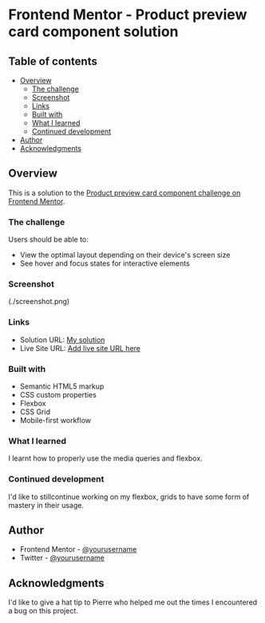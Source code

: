 # Frontend Mentor - Product preview card component solution

## Table of contents

- [Overview](#overview)
  - [The challenge](#the-challenge)
  - [Screenshot](#screenshot)
  - [Links](#links)
  - [Built with](#built-with)
  - [What I learned](#what-i-learned)
  - [Continued development](#continued-development)
- [Author](#author)
- [Acknowledgments](#acknowledgments)


## Overview
This is a solution to the [Product preview card component challenge on Frontend Mentor](https://www.frontendmentor.io/challenges/product-preview-card-component-GO7UmttRfa).


### The challenge

Users should be able to:

- View the optimal layout depending on their device's screen size
- See hover and focus states for interactive elements

### Screenshot
(./screenshot.png)

### Links
- Solution URL: [My solution](https://github.com/vic-designs/product-preview-card)
- Live Site URL: [Add live site URL here](https://vic-designs.github.io/product-preview-card/)

### Built with
- Semantic HTML5 markup
- CSS custom properties
- Flexbox
- CSS Grid
- Mobile-first workflow

### What I learned
I learnt how to properly use the media queries and flexbox.

### Continued development
I'd like to stillcontinue working on my flexbox, grids to have some form of mastery in their usage.

## Author

- Frontend Mentor - [@yourusername](https://www.frontendmentor.io/profile/vic-designs)
- Twitter - [@yourusername](https://www.twitter.com/tohri_aa)

## Acknowledgments

I'd like to give a hat tip to Pierre who helped me out the times I encountered a bug on this project. 


